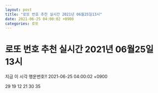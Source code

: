 ```yaml
---
layout: post
title: "로또 번호 추천 실시간 2021년 06월25일13시"
date: 2021-06-25 04:00:02 +0900
categories: 로또
---
```


# 로또 번호 추천 실시간 2021년 06월25일13시

지금 이 시각 행운번호!! 2021-06-25 04:00:02 +0900

 29  19  12  21  30  35 

